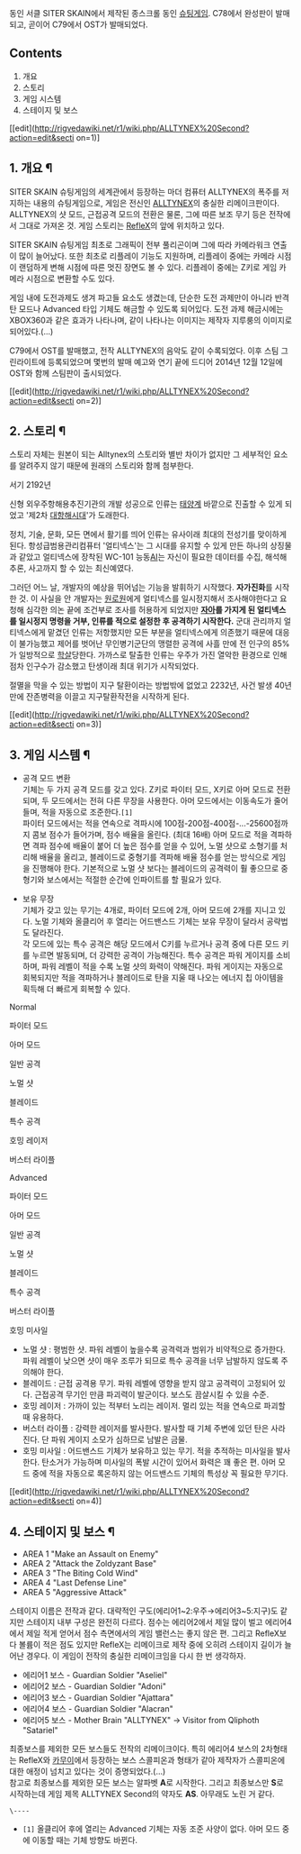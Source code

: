 동인 서클 SITER SKAIN에서 제작된 종스크롤 동인 [슈팅게임](%EC%8A%88%ED%8C%85%20%EA%B2%8C%EC%9E%84.md). C78에서 완성판이 발매되고, 곧이어 C79에서
OST가 발매되었다.

## Contents

    

1. 개요 
2. 스토리 
3. 게임 시스템 
4. 스테이지 및 보스 

[[edit](http://rigvedawiki.net/r1/wiki.php/ALLTYNEX%20Second?action=edit&secti
on=1)]

## 1. 개요 ¶

SITER SKAIN 슈팅게임의 세계관에서 등장하는 마더 컴퓨터 ALLTYNEX의 폭주를 저지하는 내용의 슈팅게임으로, 게임은 전신인
[ALLTYNEX](ALLTYNEX.md)의 충실한 리메이크판이다. ALLTYNEX의 샷 모드, 근접공격 모드의 전환은 물론, 그에
따른 보조 무기 등은 전작에서 그대로 가져온 것. 게임 스토리는 [RefleX](RefleX.md)의 앞에 위치하고 있다.

  

SITER SKAIN 슈팅게임 최초로 그래픽이 전부 풀리곤이며 그에 따라 카메라워크 연출이 많이 늘어났다. 또한 최초로 리플레이 기능도
지원하며, 리플레이 중에는 카메라 시점이 랜덤하게 변해 시점에 따른 멋진 장면도 볼 수 있다. 리플레이 중에는 Z키로 게임 카메라 시점으로
변환할 수도 있다.

  

게임 내에 도전과제도 생겨 파고들 요소도 생겼는데, 단순한 도전 과제만이 아니라 반격탄 모드나 Advanced 타입 기체도 해금할 수 있도록
되어있다. 도전 과제 해금시에는 XBOX360과 같은 효과가 나타나며, 같이 나타나는 이미지는 제작자 지루룽의 이미지로 되어있다.(...)

  

C79에서 OST를 발매했고, 전작 ALLTYNEX의 음악도 같이 수록되었다. 이후 스팀 그린라이트에 등록되었으며 몇번의 발매 예고와 연기
끝에 드디어 2014년 12월 12일에 OST와 함께 스팀판이 출시되었다.

  

[[edit](http://rigvedawiki.net/r1/wiki.php/ALLTYNEX%20Second?action=edit&secti
on=2)]

## 2. 스토리 ¶

스토리 자체는 원본이 되는 Alltynex의 스토리와 별반 차이가 없지만 그 세부적인 요소를 알려주지 않기 때문에 원래의 스토리와 함께
첨부한다.

  

서기 2192년

  

신형 외우주항해용추진기관의 개발 성공으로 인류는 [태양계](%ED%83%9C%EC%96%91%EA%B3%84.md) 바깥으로 진출할 수
있게 되었고 '제2차 [대항해시대](%EB%8C%80%ED%95%AD%ED%95%B4%EC%8B%9C%EB%8C%80.md)'가
도래한다.

  

정치, 기술, 문화, 모든 면에서 활기를 띄어 인류는 유사이래 최대의 전성기를 맞이하게 된다. 항성급범용관리컴퓨터 '얼티넥스'는 그 시대를
유지할 수 있게 만든 하나의 상징물과 같았고 얼티넥스에 장착된 WC-101 능동[AI](AI.md)는 자신이 필요한 데이터를 수집,
해석해 추론, 사고까지 할 수 있는 최신예였다.

  

그러던 어느 날, 개발자의 예상을 뛰어넘는 기능을 발휘하기 시작했다. **자가진화**를 시작한 것. 이 사실을 안 개발자는
[원로원](%EC%9B%90%EB%A1%9C%EC%9B%90.md)에게 얼티넥스를 일시정지해서 조사해야한다고 요청해 심각한 의논 끝에
조건부로 조사를 허용하게 되었지만 **[자아](%EC%9E%90%EC%95%84.md)를 가지게 된 얼티넥스를 일시정지 명령을 거부,
인류를 적으로 설정한 후 공격하기 시작한다.** 군대 관리까지 얼티넥스에게 맡겼던 인류는 저항했지만 모든 부분을 얼티넥스에게 의존했기 때문에
대응이 불가능했고 제어를 벗어난 무인병기군단의 맹렬한 공격에 사흘 만에 전 인구의 85%가 일방적으로
[학살](%ED%95%99%EC%82%B4.md)당한다. 가까스로 탈출한 인류는 우주가 가진 열악한 환경으로 인해 점차 인구수가
감소했고 탄생이래 최대 위기가 시작되었다.

  

절멸을 막을 수 있는 방법이 지구 탈환이라는 방법밖에 없었고 2232년, 사건 발생 40년 만에 잔존병력을 이끌고 지구탈환작전을 시작하게
된다.

  

[[edit](http://rigvedawiki.net/r1/wiki.php/ALLTYNEX%20Second?action=edit&secti
on=3)]

## 3. 게임 시스템 ¶

  * 공격 모드 변환  
기체는 두 가지 공격 모드를 갖고 있다. Z키로 파이터 모드, X키로 아머 모드로 전환되며, 두 모드에서는 전혀 다른 무장을 사용한다. 아머
모드에서는 이동속도가 줄어들며, 적을 자동으로 조준한다.`[1]`  
파이터 모드에서는 적을 연속으로 격파시에 100점-200점-400점-...-25600점까지 콤보 점수가 들어가며, 점수 배율을 올린다.
(최대 16배) 아머 모드로 적을 격파하면 격파 점수에 배율이 붙어 더 높은 점수를 얻을 수 있어, 노멀 샷으로 소형기를 처리해 배율을
올리고, 블레이드로 중형기를 격파해 배율 점수를 얻는 방식으로 게임을 진행해야 한다. 기본적으로 노멀 샷 보다는 블레이드의 공격력이 훨
좋으므로 중형기와 보스에서는 적절한 순간에 인파이트를 할 필요가 있다.  

  * 보유 무장  
기체가 갖고 있는 무기는 4개로, 파이터 모드에 2개, 아머 모드에 2개를 지니고 있다. 노멀 기체와 올클리어 후 열리는 어드밴스드 기체는
보유 무장이 달라서 공략법도 달라진다.  
각 모드에 있는 특수 공격은 해당 모드에서 C키를 누르거나 공격 중에 다른 모드 키를 누르면 발동되며, 더 강력한 공격이 가능해진다. 특수
공격은 파워 게이지를 소비하며, 파워 레벨이 적을 수록 노멀 샷의 화력이 약해진다. 파워 게이지는 자동으로 회복되지만 적을 격파하거나
블레이드로 탄을 지울 때 나오는 에너지 칩 아이템을 획득해 더 빠르게 회복할 수 있다.  
  

Normal

파이터 모드

아머 모드

일반 공격

노멀 샷

블레이드

특수 공격

호밍 레이저

버스터 라이플

  

Advanced

파이터 모드

아머 모드

일반 공격

노멀 샷

블레이드

특수 공격

버스터 라이플

호밍 미사일

  * 노멀 샷 : 평범한 샷. 파워 레벨이 높을수록 공격력과 범위가 비약적으로 증가한다. 파워 레벨이 낮으면 샷이 매우 조루가 되므로 특수 공격을 너무 남발하지 않도록 주의해야 한다.
  * 블레이드 : 근접 공격용 무기. 파워 레벨에 영향을 받지 않고 공격력이 고정되어 있다. 근접공격 무기인 만큼 파괴력이 발군이다. 보스도 끔살시킬 수 있을 수준.
  * 호밍 레이저 : 가까이 있는 적부터 노리는 레이저. 멀리 있는 적을 연속으로 파괴할 때 유용하다.
  * 버스터 라이플 : 강력한 레이저를 발사한다. 발사할 때 기체 주변에 있던 탄은 사라진다. 단 파워 게이지 소모가 심하므로 남발은 금물.
  * 호밍 미사일 : 어드밴스드 기체가 보유하고 있는 무기. 적을 추적하는 미사일을 발사한다. 탄소거가 가능하며 미사일의 폭발 시간이 있어서 화력은 꽤 좋은 편. 아머 모드 중에 적을 자동으로 록온하지 않는 어드밴스드 기체의 특성상 꼭 필요한 무기다.  

[[edit](http://rigvedawiki.net/r1/wiki.php/ALLTYNEX%20Second?action=edit&secti
on=4)]

## 4. 스테이지 및 보스 ¶

  * AREA 1 "Make an Assault on Enemy"
  * AREA 2 "Attack the Zoldyzant Base"
  * AREA 3 "The Biting Cold Wind"
  * AREA 4 "Last Defense Line"
  * AREA 5 "Aggressive Attack"  

스테이지 이름은 전작과 같다. 대략적인 구도(에리어1~2:우주→에리어3~5:지구)도 같지만 스테이지 내부 구성은 완전히 다르다. 점수는
에리어2에서 제일 많이 벌고 에리어4에서 제일 적게 얻어서 점수 측면에서의 게임 밸런스는 좋지 않은 편. 그리고 RefleX보다 볼륨이 적은
점도 있지만 RefleX는 리메이크로 제작 중에 오히려 스테이지 길이가 늘어난 경우다. 이 게임이 전작의 충실한 리메이크임을 다시 한 번
생각하자.

  

  * 에리어1 보스 - Guardian Soldier "Aseliel"
  * 에리어2 보스 - Guardian Soldier "Adoni"
  * 에리어3 보스 - Guardian Soldier "Ajattara"
  * 에리어4 보스 - Guardian Soldier "Alacran"
  * 에리어5 보스 - Mother Brain "ALLTYNEX" → Visitor from Qliphoth "Satariel"  

최종보스를 제외한 모든 보스들도 전작의 리메이크이다. 특히 에리어4 보스의 2차형태는 RefleX와
[카무이](%EC%B9%B4%EB%AC%B4%EC%9D%B4.md)에서 등장하는 보스 스콜피온과 형태가 같아 제작자가 스콜피온에 대한
애정이 넘치고 있다는 것이 증명되었다.(...)  
참고로 최종보스를 제외한 모든 보스는 알파벳 **A**로 시작한다. 그리고 최종보스만 **S**로 시작하는데 게임 제목 ALLTYNEX
Second의 약자도 **AS**. 아무래도 노린 거 같다.

`\----`

  * `[1]` 올클리어 후에 열리는 Advanced 기체는 자동 조준 사양이 없다. 아머 모드 중에 이동할 때는 기체 방향도 바뀐다.

